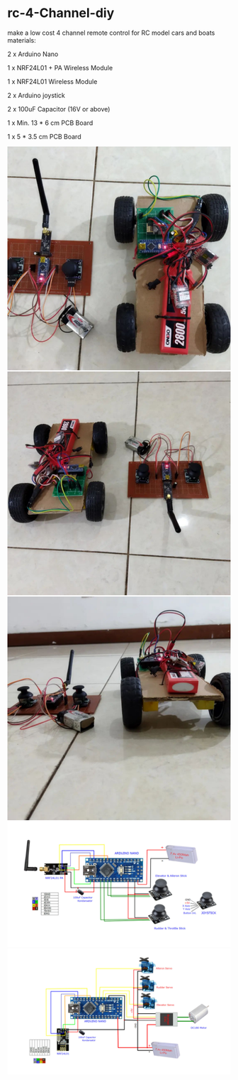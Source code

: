 # rc-4-Channel-diy
make a low cost 4 channel remote control for RC model cars and boats
materials:

2 x Arduino Nano

1 x NRF24L01 + PA Wireless Module

1 x NRF24L01 Wireless Module

2 x Arduino joystick

2 x 100uF Capacitor (16V or above)

1 x Min. 13 * 6 cm PCB Board

1 x 5 * 3.5 cm PCB Board

![alt text](https://github.com/jenizar/rc-4-Channel-diy/blob/main/screenshot/pic1.jpg)
![alt text](https://github.com/jenizar/rc-4-Channel-diy/blob/main/screenshot/pic2.jpg)
![alt text](https://github.com/jenizar/rc-4-Channel-diy/blob/main/screenshot/pic3.jpg)
![alt text](https://github.com/jenizar/rc-4-Channel-diy/blob/main/screenshot/transmitter.jpg)
![alt text](https://github.com/jenizar/rc-4-Channel-diy/blob/main/screenshot/receiver.jpg)


